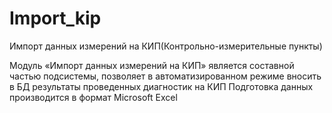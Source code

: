 # Import_kip
Импорт данных измерений на КИП(Контрольно-измерительные пункты)

Модуль «Импорт данных измерений на КИП» является составной частью подсистемы, позволяет в автоматизированном режиме вносить в БД результаты проведенных диагностик на КИП
Подготовка данных производится в формат Microsoft Excel

